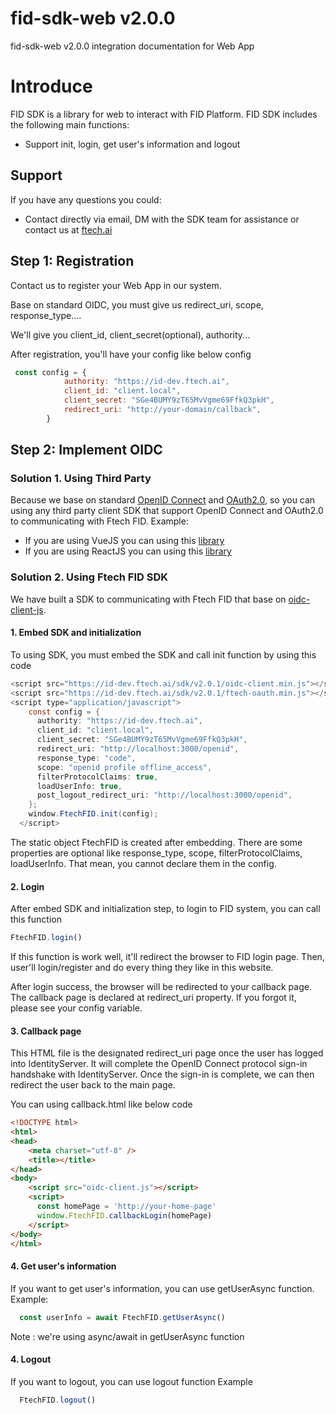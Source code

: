 
# fid-sdk-web v2.0.0
fid-sdk-web v2.0.0 integration documentation for Web App

# Introduce
FID SDK is a library for web to interact with FID Platform. FID SDK includes the following main functions:
- Support init, login, get user's information and logout

## Support
If you have any questions you could:

- Contact directly via email, DM with the SDK team for assistance or contact us at [ftech.ai](https://ftech.ai/)

## Step 1: Registration
Contact us to register your Web App in our system. 

Base on standard OIDC, you must give us redirect_uri, scope, response_type....

We'll give you client_id, client_secret(optional), authority...

After registration, you'll have your config like below config
```javascript
 const config = {
            authority: "https://id-dev.ftech.ai",
            client_id: "client.local",
            client_secret: "SGe4BUMY9zT65MvVgme69FfkQ3pkH",
            redirect_uri: "http://your-domain/callback",
        }
```
## Step 2: Implement OIDC 
### Solution 1. Using Third Party
Because we base on standard [OpenID Connect](https://openid.net/specs/openid-connect-core-1_0.html) and [OAuth2.0](https://datatracker.ietf.org/doc/html/rfc6749), so you can using any third party client SDK that support OpenID Connect and OAuth2.0 to communicating with Ftech FID.
Example: 
- If you are using VueJS you can using this [library](https://github.com/IdentityModel/oidc-client-js)
- If you are using ReactJS you can using this [library](https://github.com/IdentityModel/oidc-client-js)

### Solution 2. Using Ftech FID SDK
We have built a SDK to communicating with Ftech FID that base on [oidc-client-js](https://github.com/IdentityModel/oidc-client-js).
#### 1. Embed SDK and initialization
To using SDK, you must embed the SDK and call init function by using this code
``` java
<script src="https://id-dev.ftech.ai/sdk/v2.0.1/oidc-client.min.js"></script>
<script src="https://id-dev.ftech.ai/sdk/v2.0.1/ftech-oauth.min.js"></script>
<script type="application/javascript">
    const config = {
      authority: "https://id-dev.ftech.ai",
      client_id: "client.local",
      client_secret: "SGe4BUMY9zT65MvVgme69FfkQ3pkH",
      redirect_uri: "http://localhost:3000/openid",
      response_type: "code",
      scope: "openid profile offline_access",
      filterProtocolClaims: true,
      loadUserInfo: true,
      post_logout_redirect_uri: "http://localhost:3000/openid",
    };
    window.FtechFID.init(config);
  </script>
```
The static object FtechFID is created after embedding. 
There are some properties are optional like  response_type, scope, filterProtocolClaims, loadUserInfo. That mean, you cannot declare them in the config.

#### 2. Login
After embed SDK and initialization step, to login to FID system, you can call this function
```javascript
FtechFID.login()
```
If this function is work well, it'll redirect the browser to FID login page. Then, user'll login/register and do every thing they like in this website.

After login success, the browser will be redirected to your callback page. The callback page is declared at redirect_uri property. If you forgot it, please see your config variable.

#### 3. Callback page
This HTML file is the designated redirect_uri page once the user has logged into IdentityServer. 
It will complete the OpenID Connect protocol sign-in handshake with IdentityServer. 
Once the sign-in is complete, we can then redirect the user back to the main page. 

You can using callback.html like below code
```html
<!DOCTYPE html>
<html>
<head>
    <meta charset="utf-8" />
    <title></title>
</head>
<body>
    <script src="oidc-client.js"></script>
    <script>
      const homePage = 'http://your-home-page'
      window.FtechFID.callbackLogin(homePage)
    </script>
</body>
</html>
```


#### 4. Get user's information
If you want to get user's information, you can use getUserAsync function.
Example:
```javascript
  const userInfo = await FtechFID.getUserAsync() 
```
Note :  we're using async/await in getUserAsync function 

#### 4. Logout
If you want to logout, you can use logout function
Example 
```javascript
  FtechFID.logout()
```


